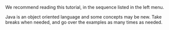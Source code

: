 We recommend reading this tutorial, in the sequence listed in the left menu.

Java is an object oriented language and some concepts may be new. Take breaks when needed, and go over the examples as many times as needed.

